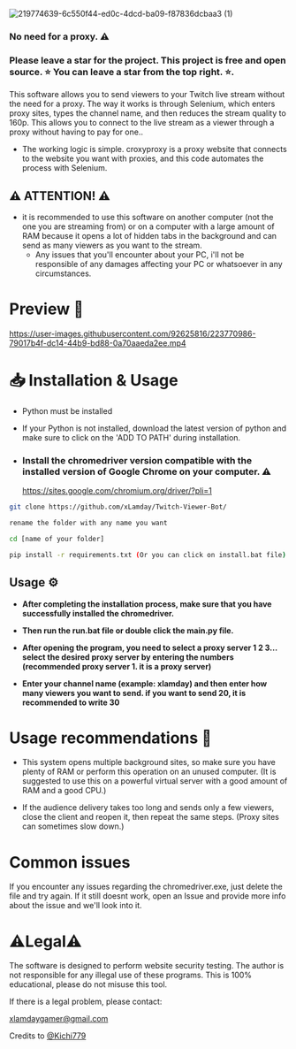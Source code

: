 ![219774639-6c550f44-ed0c-4dcd-ba09-f87836dcbaa3 (1)](https://user-images.githubusercontent.com/92625816/223582987-a08243f3-ea2e-401c-adc0-8c58731f1d61.jpg)

### No need for a proxy. ⚠️
### Please leave a star for the project. This project is free and open source. ⭐ You can leave a star from the top right. ⭐.


This software allows you to send viewers to your Twitch live stream without the need for a proxy. The way it works is through Selenium, which enters proxy sites, types the channel name, and then reduces the stream quality to 160p. This allows you to connect to the live stream as a viewer through a proxy without having to pay for one..

- The working logic is simple. croxyproxy is a proxy website that connects to the website you want with proxies, and this code automates the process with Selenium.

## ⚠️ ATTENTION! ⚠️
- it is recommended to use this software on another computer (not the one you are streaming from) or on a computer with a large amount of RAM because it opens a lot of hidden tabs in the background and can send as many viewers as you want to the stream. 
   * Any issues that you'll encounter about your PC, i'll not be responsible of any damages affecting your PC or whatsoever in any circumstances.

# Preview 💬
https://user-images.githubusercontent.com/92625816/223770986-79017b4f-dc14-44b9-bd88-0a70aaeda2ee.mp4

# 📥 Installation & Usage

- Python must be installed
- If your Python is not installed, download the latest version of python and make sure to click on the 'ADD TO PATH' during installation.

- ### Install the chromedriver version compatible with the installed version of Google Chrome on your computer. ⚠️

  https://sites.google.com/chromium.org/driver/?pli=1
  
```sh
git clone https://github.com/xLamday/Twitch-Viewer-Bot/

rename the folder with any name you want

cd [name of your folder]

pip install -r requirements.txt (Or you can click on install.bat file) [Using pip requires python installed in your PC)
```
## Usage ⚙️

- **After completing the installation process, make sure that you have successfully installed the chromedriver.**

- **Then run the run.bat file or double click the main.py file.**

- **After opening the program, you need to select a proxy server 1 2 3... select the desired proxy server by entering the numbers (recommended proxy server 1. it is a proxy server)**

- **Enter your channel name (example: xlamday) and then enter how many viewers you want to send. if you want to send 20, it is recommended to write 30**

# Usage recommendations 📖

- This system opens multiple background sites, so make sure you have plenty of RAM or perform this operation on an unused computer. (It is suggested to use this on a powerful virtual server with a good amount of RAM and a good CPU.)

- If the audience delivery takes too long and sends only a few viewers, close the client and reopen it, then repeat the same steps. (Proxy sites can sometimes slow down.)

# Common issues
If you encounter any issues regarding the chromedriver.exe, just delete the file and try again. If it still doesnt work, open an Issue and provide more info about the issue and we'll look into it.


# ⚠️Legal⚠️

The software is designed to perform website security testing. The author is not responsible for any illegal use of these programs. This is 100% educational, please do not misuse this tool. 

If there is a legal problem, please contact:

xlamdaygamer@gmail.com

Credits to [@Kichi779](https://github.com/Kichi779)

